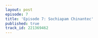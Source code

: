 ```yaml
---
layout: post
episode: 7
title: 'Episode 7: Sochiapam Chinantec'
published: true
track_id: 221369462
---
```

<div class='list post-player' track='{{page.track_id}}'></div>